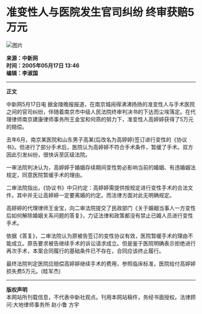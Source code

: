 # 准变性人与医院发生官司纠纷 终审获赔5万元

![图片](http://www.chinanews.com.cn/fileftp/2004-09-13/_1095043413_zxlogo.gif)

**来源：中新网**  
**时间：2005年05月17日 13:46**  
**编辑：李淑国**  

---

**正文**

中新网5月17日电 据金陵晚报报道，在南京城闹得沸沸扬扬的准变性人与手术医院之间的官司纠纷，伴随着南京市中级人民法院终审判决书的下达而尘埃落定。在代理律师南京建康律师事务所王金宝和何燕的努力下，准变性人高婷婷获得了5万元的赔偿。

去年6月，南京某医院和山东男子高某(后改名为高婷婷)签订进行变性的《协议书》。但进行了部分手术后，医院认为高婷婷不符合手术条件，暂缓了手术。双方因此引发纠纷，很快诉至区级法院。

一审法院判决认为，高婷婷于婚姻存续期间变性势必影响当前的婚姻、有违婚姻法规定，同意医院暂缓手术的理由。

二审法院指出，《协议书》中只约定：高婷婷需提供按规定进行变性手术的合法文件。其中并无让高婷婷一定要离婚的约定。而法律方面对此无明确规定。

高婷婷的代理律师王金宝，向二审法院提交了民政部门《关于婚姻当事人一方变性后如何解除婚姻关系问题的答复》，力证法律和政策都没有禁止已婚人员进行变性手术。

依据《答复》，二审法院认为原被告签订的变性协议有效，医院暂缓手术的理由不能成立。原告要求被告继续手术的诉讼请求成立。但是鉴于医院明确表示拒绝进行再次手术，本案合同履行的基础条件已不存在，合同应该终止履行。

最终法院判定医院应赔偿高婷婷继续手术的费用，参照临床标准，医院给付高婷婷损失费5万元。(眭军杰) 

--- 

**版权声明**  
本网站所刊载信息，不代表中新社观点。刊用本网站稿件，务经书面授权。法律顾问:大地律师事务所 赵小鲁 方宇
